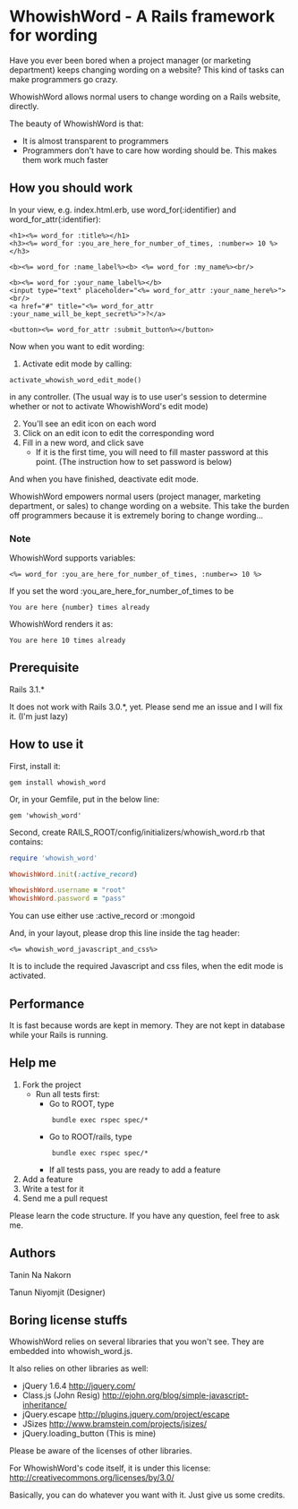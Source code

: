 WhowishWord - A Rails framework for wording
====================

Have you ever been bored when a project manager (or marketing department) keeps changing wording on a website?
This kind of tasks can make programmers go crazy.

WhowishWord allows normal users to change wording on a Rails website, directly.

The beauty of WhowishWord is that:

* It is almost transparent to programmers
* Programmers don't have to care how wording should be. This makes them work much faster


How you should work
-------------------

In your view, e.g. index.html.erb, use word_for(:identifier) and word_for_attr(:identifier):

```erb
<h1><%= word_for :title%></h1>
<h3><%= word_for :you_are_here_for_number_of_times, :number=> 10 %></h3>

<b><%= word_for :name_label%><b> <%= word_for :my_name%><br/>

<b><%= word_for :your_name_label%></b> 
<input type="text" placeholder="<%= word_for_attr :your_name_here%>"><br/>
<a href="#" title="<%= word_for_attr :your_name_will_be_kept_secret%>">?</a>

<button><%= word_for_attr :submit_button%></button>
```

Now when you want to edit wording:

1. Activate edit mode by calling:
```
activate_whowish_word_edit_mode() 
```
 in any controller. 
 (The usual way is to use user's session to determine whether or not to activate WhowishWord's edit mode)

2. You'll see an edit icon on each word
3. Click on an edit icon to edit the corresponding word
4. Fill in a new word, and click save
	* If it is the first time, you will need to fill master password at this point. (The instruction how to set password is below)

And when you have finished, deactivate edit mode.

WhowishWord empowers normal users (project manager, marketing department, or sales) to change wording on a website.
This take the burden off programmers because it is extremely boring to change wording...

### Note

WhowishWord supports variables:

```erb
<%= word_for :you_are_here_for_number_of_times, :number=> 10 %>
```

If you set the word :you_are_here_for_number_of_times to be 

```
You are here {number} times already
```

WhowishWord renders it as:

```
You are here 10 times already
```


Prerequisite
-------------------

Rails 3.1.*

It does not work with Rails 3.0.*, yet. Please send me an issue and I will fix it. (I'm just lazy)



How to use it
-------------------

First, install it:
```
gem install whowish_word
```

Or, in your Gemfile, put in the below line:
```
gem 'whowish_word'
```

Second, create RAILS_ROOT/config/initializers/whowish_word.rb that contains:

```ruby
require 'whowish_word'

WhowishWord.init(:active_record)

WhowishWord.username = "root"
WhowishWord.password = "pass"
```

You can use either use :active_record or :mongoid

And, in your layout, please drop this line inside the tag header:

```erb
<%= whowish_word_javascript_and_css%>
```

It is to include the required Javascript and css files, when the edit mode is activated.


Performance
-------------------

It is fast because words are kept in memory. They are not kept in database while your Rails is running.


Help me
-------------------------------------------------

1. Fork the project
	* Run all tests first:
		* Go to ROOT, type 
		```
			bundle exec rspec spec/*
		```
		* Go to ROOT/rails, type
		```
			bundle exec rspec spec/*
		```
		* If all tests pass, you are ready to add a feature
2. Add a feature
3. Write a test for it
4. Send me a pull request

Please learn the code structure. If you have any question, feel free to ask me.


Authors
-------------------

Tanin Na Nakorn

Tanun Niyomjit (Designer)


Boring license stuffs
-----------------------

WhowishWord relies on several libraries that you won't see.
They are embedded into whowish_word.js.

It also relies on other libraries as well:

* jQuery 1.6.4 http://jquery.com/
* Class.js (John Resig) http://ejohn.org/blog/simple-javascript-inheritance/
* jQuery.escape http://plugins.jquery.com/project/escape
* JSizes http://www.bramstein.com/projects/jsizes/
* jQuery.loading_button (This is mine)

Please be aware of the licenses of other libraries.

For WhowishWord's code itself, it is under this license: http://creativecommons.org/licenses/by/3.0/

Basically, you can do whatever you want with it. Just give us some credits.